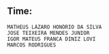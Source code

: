 ## Time: 
    MATHEUS LÁZARO HONÓRIO DA SILVA
    JOSE TEIXEIRA MENDES JUNIOR
    IGOR MATEUS FRANCA DINIZ LOVI
    MARCOS RODRIGUES